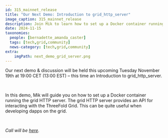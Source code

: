```yaml
---
id: 315_mainnet_release
title: "Our Next Demo: Introduction to grid_http_server"
image_caption: 315_mainnet_release
description: Join Mik to learn how to set up a Docker container running the grid HTTP server.
date: 2024-11-15
taxonomies:
  people: [bernadette_amanda_caster]
  tags: [tech,grid,community]
  news-category: [tech,grid,community]
extra:
    imgPath: next_demo_grid_server.png
---
```


Our next demo & discussion will be held this upcoming Tuesday November 19th at 19:00 CET (13:00 EST) – this time an Introduction to grid_http_server.

<br/>

In this demo, Mik will guide you on how to set up a Docker container running the grid HTTP server. The grid HTTP server provides an API for interacting with the ThreeFold Grid. This can be quite useful when developing dapps on the grid.

<br/>

*Call will be [here](https://bit.ly/tfcommunitycall).*